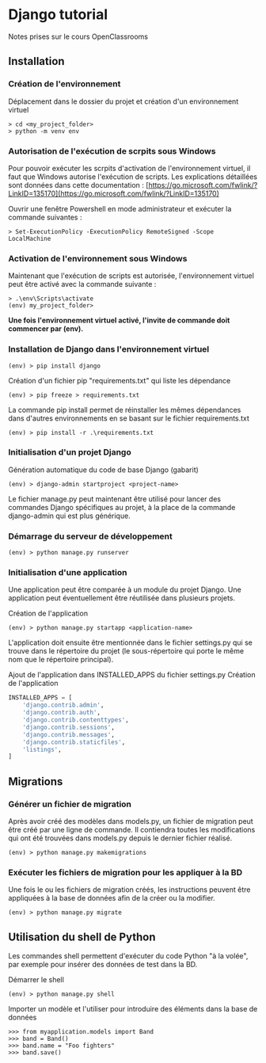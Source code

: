 # Django tutorial
Notes prises sur le cours OpenClassrooms

## Installation

### Création de l'environnement
Déplacement dans le dossier du projet et création d'un environnement virtuel

```shell
> cd <my_project_folder>
> python -m venv env
```

### Autorisation de l'exécution de scrpits sous Windows
Pour pouvoir exécuter les scrpits d'activation de l'environnement virtuel, il faut que Windows autorise l'exécution de scripts.
Les explications détaillées sont données dans cette documentation : [https://go.microsoft.com/fwlink/?LinkID=135170](https://go.microsoft.com/fwlink/?LinkID=135170)

Ouvrir une fenêtre Powershell en mode administrateur et exécuter la commande suivantes :

```shell
> Set-ExecutionPolicy -ExecutionPolicy RemoteSigned -Scope LocalMachine
```

### Activation de l'environnement sous Windows
Maintenant que l'exécution de scripts est autorisée, l'environnement virtuel peut être activé avec la commande suivante :

```shell
> .\env\Scripts\activate
(env) my_project_folder>
```
**Une fois l'environnement virtuel activé, l'invite de commande doit commencer par (env).**

### Installation de Django dans l'environnement virtuel
```shell
(env) > pip install django
```

Création d'un fichier pip "requirements.txt" qui liste les dépendance

```shell
(env) > pip freeze > requirements.txt
```

La commande pip install permet de réinstaller les mêmes dépendances dans d'autres environnements en se basant sur le fichier requirements.txt

```shell
(env) > pip install -r .\requirements.txt
```

### Initialisation d'un projet Django

Génération automatique du code de base Django (gabarit)
```shell
(env) > django-admin startproject <project-name>
```
Le fichier manage.py peut maintenant être utilisé pour lancer des commandes Django spécifiques au projet, à la place de la commande django-admin qui est plus générique.

### Démarrage du serveur de développement

```shell
(env) > python manage.py runserver
```

### Initialisation d'une application
Une application peut être comparée à un module du projet Django. Une application peut éventuellement être réutilisée dans plusieurs projets.

Création de l'application
```shell
(env) > python manage.py startapp <application-name>
```

L'application doit ensuite être mentionnée dans le fichier settings.py qui se trouve dans le répertoire du projet (le sous-répertoire qui porte le même nom que le répertoire principal).

Ajout de l'application dans INSTALLED_APPS du fichier settings.py
Création de l'application
```python
INSTALLED_APPS = [
    'django.contrib.admin',
    'django.contrib.auth',
    'django.contrib.contenttypes',
    'django.contrib.sessions',
    'django.contrib.messages',
    'django.contrib.staticfiles',
    'listings',
]
```

## Migrations

### Générer un fichier de migration
Après avoir créé des modèles dans models.py, un fichier de migration peut être créé par une ligne de commande. Il contiendra toutes les modifications qui ont été trouvées dans models.py depuis le dernier fichier réalisé.

```shell
(env) > python manage.py makemigrations
```

### Exécuter les fichiers de migration pour les appliquer à la BD
Une fois le ou les fichiers de migration créés, les instructions peuvent être appliquées à la base de données afin de la créer ou la modifier.

```shell
(env) > python manage.py migrate
```

## Utilisation du shell de Python
Les commandes shell permettent d'exécuter du code Python "à la volée", par exemple pour insérer des données de test dans la BD.

Démarrer le shell
```shell
(env) > python manage.py shell
```

Importer un modèle et l'utiliser pour introduire des éléments dans la base de données
```shell
>>> from myapplication.models import Band
>>> band = Band()
>>> band.name = "Foo fighters"
>>> band.save()
```
